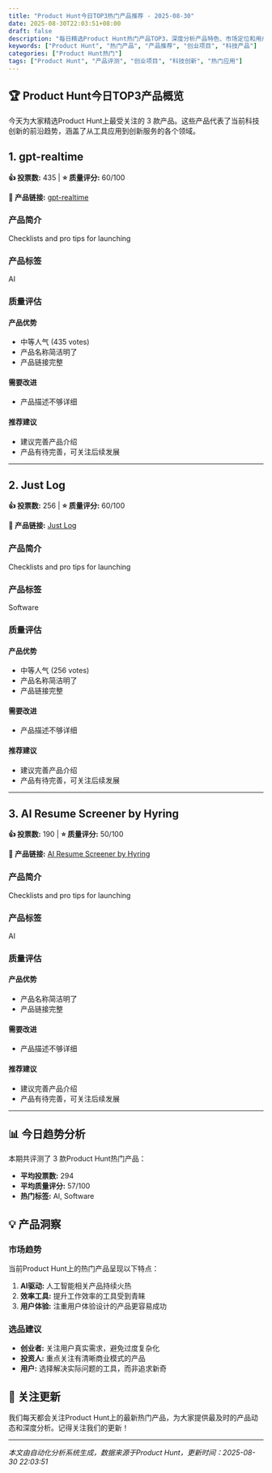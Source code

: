 ```yaml
---
title: "Product Hunt今日TOP3热门产品推荐 - 2025-08-30"
date: 2025-08-30T22:03:51+08:00
draft: false
description: "每日精选Product Hunt热门产品TOP3，深度分析产品特色、市场定位和用户价值"
keywords: ["Product Hunt", "热门产品", "产品推荐", "创业项目", "科技产品"]
categories: ["Product Hunt热门"]
tags: ["Product Hunt", "产品评测", "创业项目", "科技创新", "热门应用"]
---
```


## 🏆 Product Hunt今日TOP3产品概览

今天为大家精选Product Hunt上最受关注的 3 款产品。这些产品代表了当前科技创新的前沿趋势，涵盖了从工具应用到创新服务的各个领域。


## 1. gpt-realtime

**👍 投票数:** 435 | **⭐ 质量评分:** 60/100

**🔗 产品链接:** [gpt-realtime](https://www.producthunt.com/posts/gpt-realtime)

### 产品简介

Checklists and pro tips for launching

### 产品标签

AI

### 质量评估

#### 产品优势
- 中等人气 (435 votes)
- 产品名称简洁明了
- 产品链接完整

#### 需要改进
- 产品描述不够详细

#### 推荐建议
- 建议完善产品介绍
- 产品有待完善，可关注后续发展

---


## 2. Just Log

**👍 投票数:** 256 | **⭐ 质量评分:** 60/100

**🔗 产品链接:** [Just Log](https://www.producthunt.com/posts/just-log-2)

### 产品简介

Checklists and pro tips for launching

### 产品标签

Software

### 质量评估

#### 产品优势
- 中等人气 (256 votes)
- 产品名称简洁明了
- 产品链接完整

#### 需要改进
- 产品描述不够详细

#### 推荐建议
- 建议完善产品介绍
- 产品有待完善，可关注后续发展

---


## 3. AI Resume Screener by Hyring

**👍 投票数:** 190 | **⭐ 质量评分:** 50/100

**🔗 产品链接:** [AI Resume Screener by Hyring](https://www.producthunt.com/posts/ai-resume-screener-by-hyring)

### 产品简介

Checklists and pro tips for launching

### 产品标签

AI

### 质量评估

#### 产品优势
- 产品名称简洁明了
- 产品链接完整

#### 需要改进
- 产品描述不够详细

#### 推荐建议
- 建议完善产品介绍
- 产品有待完善，可关注后续发展

---



## 📊 今日趋势分析

本期共评测了 3 款Product Hunt热门产品：

- **平均投票数:** 294
- **平均质量评分:** 57/100
- **热门标签:** AI, Software

## 💡 产品洞察

### 市场趋势
当前Product Hunt上的热门产品呈现以下特点：
1. **AI驱动:** 人工智能相关产品持续火热
2. **效率工具:** 提升工作效率的工具受到青睐  
3. **用户体验:** 注重用户体验设计的产品更容易成功

### 选品建议
- **创业者:** 关注用户真实需求，避免过度复杂化
- **投资人:** 重点关注有清晰商业模式的产品
- **用户:** 选择解决实际问题的工具，而非追求新奇

## 🔔 关注更新

我们每天都会关注Product Hunt上的最新热门产品，为大家提供最及时的产品动态和深度分析。记得关注我们的更新！

---

*本文由自动化分析系统生成，数据来源于Product Hunt，更新时间：2025-08-30 22:03:51*
